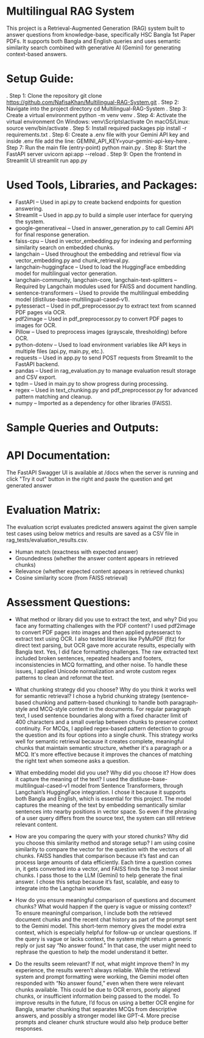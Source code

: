 # Multilingual RAG System

This project is a Retrieval-Augmented Generation (RAG) system built to answer questions from knowledge-base, specifically HSC Bangla 1st Paper PDFs. It supports both Bangla and English queries and uses semantic similarity search combined with generative AI (Gemini) for generating context-based answers.

# Setup Guide:

. Step 1: Clone the repository
  git clone https://github.com/NafisaKhan/Multilingual-RAG-System.git
. Step 2: Navigate into the project directory
  cd Multilingual-RAG-System
. Step 3: Create a virtual environment
  python -m venv venv
. Step 4: Activate the virtual environment
  On Windows: venv\Scripts\activate
  On macOS/Linux: source venv/bin/activate
. Step 5: Install required packages
  pip install -r requirements.txt
. Step 6: Create a .env file with your Gemini API key and inside .env file add the line:
  GEMINI_API_KEY=your-gemini-api-key-here
. Step 7: Run the main file (entry-point)
  python main.py
. Step 8: Start the FastAPI server
  uvicorn api:app --reload
. Step 9: Open the frontend in Streamlit UI
  streamlit run app.py


# Used Tools, Libraries, and Packages:

* FastAPI – Used in api.py to create backend endpoints for question answering.
* Streamlit – Used in app.py to build a simple user interface for querying the system.
* google-generativeai – Used in answer_generation.py to call Gemini API for final response generation.
* faiss-cpu – Used in vector_embedding.py for indexing and performing similarity search on embedded chunks.
* langchain – Used throughout the embedding and retrieval flow via vector_embedding.py and chunk_retrieval.py.
* langchain-huggingface – Used to load the HuggingFace embedding model for multilingual vector generation.
* langchain-community, langchain-core, langchain-text-splitters – Required by Langchain modules used for FAISS and document handling.
* sentence-transformers – Used to provide the multilingual embedding model (distiluse-base-multilingual-cased-v1).
* pytesseract – Used in pdf_preprocessor.py to extract text from scanned PDF pages via OCR.
* pdf2image – Used in pdf_preprocessor.py to convert PDF pages to images for OCR.
* Pillow – Used to preprocess images (grayscale, thresholding) before OCR.
* python-dotenv – Used to load environment variables like API keys in multiple files (api.py, main.py, etc.).
* requests – Used in app.py to send POST requests from Streamlit to the FastAPI backend.
* pandas – Used in rag_evaluation.py to manage evaluation result storage and CSV export.
* tqdm – Used in main.py to show progress during processing.
* regex – Used in text_chunking.py and pdf_preprocessor.py for advanced pattern matching and cleanup.
* numpy – Imported as a dependency for other libraries (FAISS).


# Sample Queries and Outputs:


# API Documentation:

  The FastAPI Swagger UI is available at /docs when the server is running and click "Try it out" button in the right and paste the question and get generated answer


# Evaluation Matrix:

  The evaluation script evaluates predicted answers against the given sample test cases using below metrics and results are saved as a CSV file in rag_tests/evaluation_results.csv.
  
  * Human match (exactness with expected answer)
  * Groundedness (whether the answer content appears in retrieved chunks)
  * Relevance (whether expected content appears in retrieved chunks)
  * Cosine similarity score (from FAISS retrieval)


# Assessment Questions:

* What method or library did you use to extract the text, and why? Did you face any formatting challenges with the PDF content?
I used pdf2image to convert PDF pages into images and then applied pytesseract to extract text using OCR. I also tested libraries like PyMuPDF (fitz) for direct text parsing, but OCR gave more accurate results, especially with Bangla text.
Yes, I did face formatting challenges. The raw extracted text included broken sentences, repeated headers and footers, inconsistencies in MCQ formatting, and other noise. To handle these issues, I applied Unicode normalization and wrote custom regex patterns to clean and reformat the text.

* What chunking strategy did you choose? Why do you think it works well for semantic retrieval?
I chose a hybrid chunking strategy (sentence-based chunking and pattern-based chunking) to handle both paragraph-style and MCQ-style content in the documents. For regular paragraph text, I used sentence boundaries along with a fixed character limit of 400 characters and a small overlap between chunks to preserve context continuity. For MCQs, I applied regex-based pattern detection to group the question and its four options into a single chunk. 
This strategy works well for semantic retrieval because it creates complete, meaningful chunks that maintain semantic structure, whether it's a paragraph or a MCQ. It's more effective because it improves the chances of matching the right text when someone asks a question.

* What embedding model did you use? Why did you choose it? How does it capture the meaning of the text?
I used the distiluse-base-multilingual-cased-v1 model from Sentence Transformers, through Langchain’s HuggingFace integration. I chose it because it supports both Bangla and English, which is essential for this project. 
The model captures the meaning of the text by embedding semantically similar sentences into nearby positions in vector space. So even if the phrasing of a user query differs from the source text, the system can still retrieve relevant content.

* How are you comparing the query with your stored chunks? Why did you choose this similarity method and storage setup?
I am using cosine similarity to compare the vector for the question with the vectors of all chunks. FAISS handles that comparison because it’s fast and can process large amounts of data efficiently. Each time a question comes in, it gets converted into a vector, and FAISS finds the top 3 most similar chunks. I pass those to the LLM (Gemini) to help generate the final answer. I chose this setup because it’s fast, scalable, and easy to integrate into the Langchain workflow.

* How do you ensure meaningful comparison of questions and document chunks? What would happen if the query is vague or missing context?
To ensure meaningful comparison, I include both the retrieved document chunks and the recent chat history as part of the prompt sent to the Gemini model. This short-term memory gives the model extra context, which is especially helpful for follow-up or unclear questions. If the query is vague or lacks context, the system might return a generic reply or just say “No answer found.” In that case, the user might need to rephrase the question to help the model understand it better.

* Do the results seem relevant? If not, what might improve them?
In my experience, the results weren’t always reliable. While the retrieval system and prompt formatting were working, the Gemini model often responded with “No answer found,” even when there were relevant chunks available. This could be due to OCR errors, poorly aligned chunks, or insufficient information being passed to the model. 
To improve results in the future, I’d focus on using a better OCR engine for Bangla, smarter chunking that separates MCQs from descriptive answers, and possibly a stronger model like GPT-4. More precise prompts and cleaner chunk structure would also help produce better responses.

